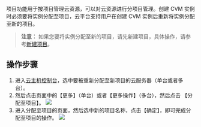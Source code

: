 
项目功能用于按项目管理云资源，可以对云资源进行分项目管理。创建 CVM 实例时必须要将实例分配至项目，云平台支持用户在创建 CVM 实例后重新将实例分配至新的项目。


>**注意：**
>如果您要将实例分配至新的项目，请先新建项目，具体操作，请参考[新建项目](http://tcecqpoc.fsphere.cn/document/product/378/10861)。


## 操作步骤


1. 进入[云主机控制台](http://console.tcecqpoc.fsphere.cn//cvm/index)，选中要被重新分配至新项目的云服务器（单台或者多台）。
2. 然后点击页面中的【更多】（单台）或者【更多操作】（多台），然后点击 【分配至项目】。
![](https://main.qcloudimg.com/raw/c70d7fc0a8c566e6945bd01159c5e8dc.png)
3. 进入分配至项目的页面，然后选中新的项目名称，点击【确定】，即可完成分配至项目的操作。
![](https://main.qcloudimg.com/raw/da90db6e1331462d905a34c391a19e3b.png)